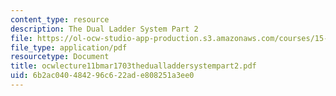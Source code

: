```yaml
---
content_type: resource
description: The Dual Ladder System Part 2
file: https://ol-ocw-studio-app-production.s3.amazonaws.com/courses/15-310-managerial-psychology-laboratory-spring-2003/6b2ac040484296c622ade808251a3ee0_ocwlecture11bmar1703thedualladdersystempart2.pdf
file_type: application/pdf
resourcetype: Document
title: ocwlecture11bmar1703thedualladdersystempart2.pdf
uid: 6b2ac040-4842-96c6-22ad-e808251a3ee0
---
```

